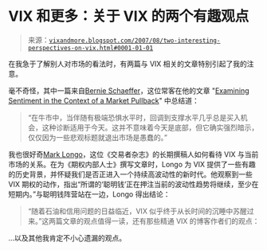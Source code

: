 <!--yml

分类：未分类

日期：2024-05-18 19:03:17

-->

# VIX 和更多：关于 VIX 的两个有趣观点

> 来源：[`vixandmore.blogspot.com/2007/08/two-interesting-perspectives-on-vix.html#0001-01-01`](http://vixandmore.blogspot.com/2007/08/two-interesting-perspectives-on-vix.html#0001-01-01)

在我急于了解别人对市场的看法时，有两篇与 VIX 相关的文章特别引起了我的注意。

毫不奇怪，其中一篇来自[Bernie Schaeffer](http://www.schaeffersresearch.com/)，这位常客在他的文章 "[Examining Sentiment in the Context of a Market Pullback](http://www.schaeffersresearch.com/commentary/observations.aspx?ID=19898)" 中总结道：

> “在牛市中，当伴随有极端恐惧水平时，回调到支撑水平几乎总是买入机会，这种诊断适用于今天。这并不意味着今天是底部，但它确实强烈暗示，仅仅因为一些悲观标题就退出市场是愚蠢的。”

我也很好奇[Mark Longo](http://tradersmagazine.com/search.cfm?submit=yes&freetxt=longo&x=10&y=9)，这位《交易者杂志》的长期撰稿人如何看待 VIX 与当前市场的关系。在为《期权内部人士》撰写文章时，Longo 为 VIX 提供了一些有趣的历史背景，并怀疑我们是否正进入一个持续高波动性的新时代。他观察到一些 VIX 期权的动作，指出“所谓的‘聪明钱’正在押注当前的波动性趋势将继续，至少在短期内。”与聪明钱阵营站在一边，Longo 得出结论：

> “随着石油和信用问题的日益临近，VIX 似乎终于从长时间的沉睡中苏醒过来。”这两篇文章的观点值得一读，还有那些精通 VIX 的博客作者们的观点：

…以及其他我肯定不小心遗漏的观点。
